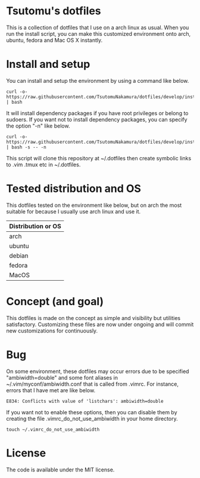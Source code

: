 # Tsutomu's dotfiles
This is a collection of dotfiles that I use on a arch linux as usual.
When you run the install script, you can make this customized environment onto arch, ubuntu, fedora and Mac OS X instantly.

# Install and setup
You can install and setup the environment by using a command like below.

```
curl -o- https://raw.githubusercontent.com/TsutomuNakamura/dotfiles/develop/install.sh | bash
```

It will install dependency packages if you have root privileges or belong to sudoers.
If you want not to install dependency packages, you can specify the option "-n" like below.

```
curl -o- https://raw.githubusercontent.com/TsutomuNakamura/dotfiles/develop/install.sh | bash -s -- -n
```

This script will clone this repository at ~/.dotfiles then create symbolic links to .vim .tmux etc in ~/.dotfiles.

# Tested distribution and OS
This dotfiles tested on the environment like below, but on arch the most suitable for because I usually use arch linux and use it.

| Distribution or OS |
| ------------------ |
| arch               |
| ubuntu             |
| debian             |
| fedora             |
| MacOS              |

# Concept (and goal)
This dotfiles is made on the concept as simple and visibility but utilities satisfactory.
Customizing these files are now under ongoing and will commit new customizations for continuously.

# Bug
On some environment, these dotfiles may occur errors due to be specified "ambiwidth=double" and some font aliases in ~/.vim/myconf/ambiwidth.conf that is called from .vimrc.
For instance, errors that I have met are like below.

```
E834: Conflicts with value of 'listchars': ambiwidth=double
```

If you want not to enable these options, then you can disable them by creating the file .vimrc_do_not_use_ambiwidth in your home directory.

```
touch ~/.vimrc_do_not_use_ambiwidth
```

# License
The code is available under the MIT license.

